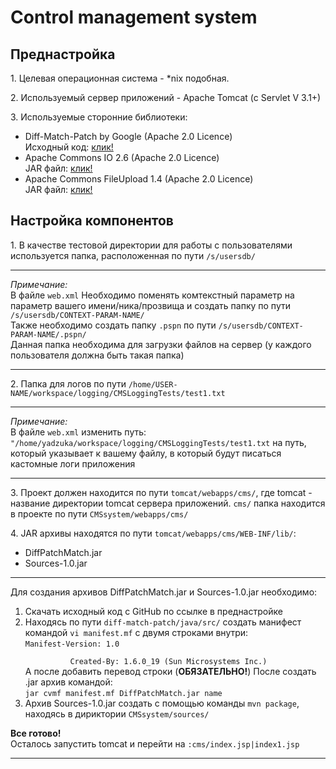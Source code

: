 <h1>Control management system</h1>

<h2>Преднастройка</h2>
<p>1. Целевая операционная система - *nix подобная.</p>
<p>2. Используемый сервер приложений - Apache Tomcat (c Servlet V 3.1+)</p>
<p>3. Используемые сторонние библиотеки: </p>
    <ul>
        <li>Diff-Match-Patch by Google (Apache 2.0 Licence)<br/>
            Исходный код: <a href="https://github.com/google/diff-match-patch">клик!</a> 
        </li>
        <li>Apache Commons IO 2.6 (Apache 2.0 Licence)<br/>
            JAR файл: <a href="https://mvnrepository.com/artifact/commons-io/commons-io/2.6">клик!</a>
        </li>
        <li>Apache Commons FileUpload 1.4 (Apache 2.0 Licence)<br/>
            JAR файл: <a href="https://mvnrepository.com/artifact/commons-fileupload/commons-fileupload/1.4">клик!</a>
        </li>
    </ul>
<h2>Настройка компонентов</h2>
<p>1. В качестве тестовой директории для работы с пользователями 
    используется папка, расположенная по пути <code>/s/usersdb/</code>
</p>
<hr/>
    <i>Примечание:</i><br/>
    В файле <code>web.xml</code>
    Необходимо поменять комтекстный параметр на параметр вашего имени/ника/прозвища
    и создать папку по пути <code>/s/usersdb/CONTEXT-PARAM-NAME/</code><br/>
    Также необходимо создать папку <code>.pspn</code> по пути <code>/s/usersdb/CONTEXT-PARAM-NAME/.pspn/</code><br/>
    Данная папка необходима для загрузки файлов на сервер (у каждого пользователя должна быть такая папка)
<hr/>
<p>2. Папка для логов по пути 
    <code>/home/USER-NAME/workspace/logging/CMSLoggingTests/test1.txt</code>
</p>
<hr/>
    <i>Примечание:</i><br/>
    В файле <code>web.xml</code>
    изменить путь: <code>"/home/yadzuka/workspace/logging/CMSLoggingTests/test1.txt</code>
    на путь, который указывает к вашему файлу, в который будут писаться кастомные логи приложения
<hr/>
<p>3. Проект должен находится по пути <code>tomcat/webapps/cms/</code>, 
где tomcat - название директории tomcat сервера приложений.
<code>cms/</code> папка находится в проекте по пути <code>CMSsystem/webapps/cms/</code>
</p>
<p>4. JAR архивы находятся по пути <code>tomcat/webapps/cms/WEB-INF/lib/</code>:</p>
<ul>
    <li>DiffPatchMatch.jar</li>
    <li>Sources-1.0.jar</li>
</ul>
<hr/>
<p>Для создания архивов DiffPatchMatch.jar и Sources-1.0.jar необходимо:</p>
<ol>
    <li>Скачать исходный код с GitHub по ссылке в преднастройке</li>
    <li>Находясь по пути <code>diff-match-patch/java/src/</code> создать манифест 
    командой <code>vi manifest.mf</code> с двумя строками внутри:<br/>
    <code>Manifest-Version: 1.0<br/>
          Created-By: 1.6.0_19 (Sun Microsystems Inc.)</code>
          <br/>
    А после добавить перевод строки (<b>ОБЯЗАТЕЛЬНО!</b>)
    После создать .jar архив командой:<br/>
    <code>jar cvmf manifest.mf DiffPatchMatch.jar name</code>
    </li>
    <li>
    Архив Sources-1.0.jar создать с помощью команды
    <code>mvn package</code>, находясь в дириктории
    <code>CMSsystem/sources/</code>
    </li>
</ol>
<p><b>Все готово!</b><br/>
Осталось запустить tomcat и перейти на <code>:cms/index.jsp|index1.jsp</code>
</p>
<hr/>
